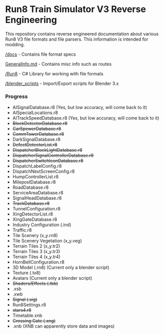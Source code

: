 # Run8 Train Simulator V3 Reverse Engineering

This repository contains reverse engineered documentation about various Run8 V3 file formats and file parsers. This information is intended for modding.

[/docs](/docs) - Contains file format specs

[GeneralInfo.md](/GeneralInfo.md) - Contains misc info such as routes

[/Run8](/Run8) - C# Library for working with file formats

[/blender_scripts](/blender_scripts) - Import/Export scripts for Blender 3.x

### Progress

- AISignalDatabase.r8 (Yes, but low accuracy, will come back to it)
- AISpecialLocations.r8
- AITrackSpeedDatabase.r8 (Yes, but low accuracy, will come back to it)
- ~~BlockDetectorDatabase.r8~~
- ~~CarSpewerDatabase.r8~~
- ~~CommTowerDatabase.r8~~
- DarkSignalDatabase.r8
- ~~DefectDetectorList.r8~~
- ~~DispatcherBlockLightDatabase.r8~~
- ~~DispatcherSignalControllerDatabase.r8~~
- ~~DispatcherSwitchIconDatabase.r8~~
- DispatchLabelConfig.r8
- DispatchNextScreenConfig.r8
- HumpControllerList.r8
- MilepostDatabase.r8
- RoadDatabase.r8
- ServiceAreaDatabase.r8
- SignalHeadDatabase.r8
- ~~TrackDatabase.r8~~
- TunnelConfiguration.r8
- XingDetectorList.r8
- XingGateDatabase.r8
- Industry Configuration (.ind)
- Traffic.r8
- Tile Scenery (x_y.rn8)
- Tile Scenery Vegetation (x_y.veg)
- Terrain Tiles 2 (x_y.tr2)
- Terrain Tiles 3 (x_y.tr3)
- Terrain Tiles 4 (x_y.tr4)
- HornBellConfiguration.r8
- 3D Model (.rn8) (Current only a blender script)
- Texture (.tx8)
- Avatars (Current only a blender script)
- ~~Shaders/Effects (.tkb)~~
- .xsb
- .xwb
- ~~Signal (.sig)~~
- Run8Settings.r8
- ~~stars4.r8~~
- Timetable.xnb
- ~~Crossing Gate (.xng)~~
- .xnb (XNB can apparently store data and images)
